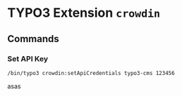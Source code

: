 # TYPO3 Extension `crowdin`

## Commands

### Set API Key

```
/bin/typo3 crowdin:setApiCredentials typo3-cms 123456
```

asas
